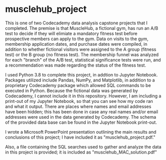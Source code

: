 # musclehub_project

This is one of two Codecademy data analysis capstone projects that I completed. The premise is that MuscleHub, a fictional gym, has run an A/B test to decide if they will elimiate a mandatory fitness test before prospective members can apply to the gym. Data on visits to the gym, membership application dates, and purchase dates were compiled, in addition to whether fictional visitors were assigned to the A group (fitness test) or the B group (no fitness test). The membership funnel was analyzed for each "branch" of the A/B test, statistical significance tests were run, and a recommendation was made regarding the status of the fitness test.

I used Python 3.8 to complete this project, in addtion to Jupyter Notebook. Packages utilized include Pandas, NumPy, and Matplotlib, in addition to a proprietary Codecademy package which allowed SQL commands to be executed in Python. Because the fictional data was generated by Codecademy, I cannot include it in this repository. However, I am including a print-out of my Jupyter Notebook, so that you can see how my code ran and what it output. There are places where names and email addresses have been hidden; this has been done in case any real names and/or email addresses were used in the data generated by Codecademy. The schema of the provided data base can be found in the Jupyter Notebook print-out.

I wrote a Microsoft PowerPoint presentation outlining the main results and conclusions of this project; I have included it as "musclehub_project.pdf."

Also, a file containing the SQL searches used to gather and analyze the data in this project is provided; it is included as "musclehub_MAC_solution.pdf"
